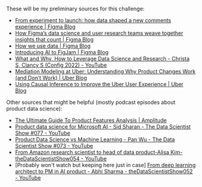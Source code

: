 These will be my preliminary sources for this challenge:

- [From experiment to launch: how data shaped a new comments experience | Figma Blog](https://www.figma.com/blog/from-experiment-to-launch-how-data-shaped-a-new-comments-experience/)
- [How Figma’s data science and user research teams weave together insights that count | Figma Blog](https://www.figma.com/blog/cross-functional-data-science-user-research-figma/)
- [How we use data | Figma Blog](https://www.figma.com/blog/how-we-use-data/)
- [Introducing AI to FigJam | Figma Blog](https://www.figma.com/blog/introducing-ai-to-figjam/)
- [What and Why, How to Leverage Data Science and Research - Christa S, Clancy S (Config 2022) - YouTube](https://www.youtube.com/watch?v=qE82-gndBRE)
- [Mediation Modeling at Uber: Understanding Why Product Changes Work (and Don’t Work) | Uber Blog](https://www.uber.com/blog/mediation-modeling/)
- [Using Causal Inference to Improve the Uber User Experience | Uber Blog](https://www.uber.com/blog/causal-inference-at-uber/)

Other sources that might be helpful (mostly podcast episodes about product data science):
- [The Ultimate Guide To Product Features Analysis | Amplitude](https://amplitude.com/blog/ultimate-guide-product-feature-analysis)
- [Product data science for Microsoft AI - Sid Sharan - The Data Scientist Show #077 - YouTube](https://www.youtube.com/watch?v=WqHN9jQnO8o)
- [Product Data Science vs Machine Learning - Pan Wu - The Data Scientist Show #073 - YouTube](https://www.youtube.com/watch?v=_oxRgkDDlQs)
- [From Amazon research scientist to head of data product-Alisa Kim-theDataScientistShow054 - YouTube](https://www.youtube.com/watch?v=-L9vEtiIZ08)
- [Probably won't watch but keeping here just in case] [From deep learning architect to PM in AI product - Abhi Sharma - theDataScientistShow052 - YouTube](https://www.youtube.com/watch?v=l0cr59RY3bU)

